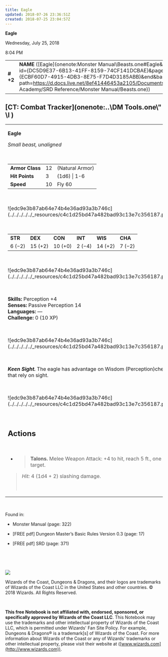 ```yaml
---
title: Eagle
updated: 2018-07-26 23:36:51Z
created: 2018-07-25 23:04:57Z
---
```


**Eagle**

Wednesday, July 25, 2018

8:04 PM

|           |                                                                                                                                                                                                                                                                                          |        |       |       |     |       |       |
|-----------|------------------------------------------------------------------------------------------------------------------------------------------------------------------------------------------------------------------------------------------------------------------------------------------|--------|-------|-------|-----|-------|-------|
| **\# +2** | **NAME** ([Eagle](onenote:Monster Manual\\Beasts.one#Eagle&section-id={DC5D9E37-6B13-41FF-8159-74CF141DCBAE}&page-id={ECBF60D7-4915-4DB3-8E75-F7D4D3185ABB}&end&base-path=https://d.docs.live.net/8ef41446453a2105/Documents/Adventure Academy/SRD Reference/Monster Manual/Beasts.one)) | **12** | **3** | **3** | \-  | Notes | 10 XP |

## [CT: Combat Tracker](onenote:..\\DM Tools.one\\" \l )

<table><tbody><tr class="odd"><td><p><strong>Eagle</strong></p><p><em>Small beast, unaligned</em></p><p> </p><table><tbody><tr class="odd"><td><strong>Armor Class</strong></td><td>12</td><td>(Natural Armor)</td></tr><tr class="even"><td><strong>Hit Points</strong></td><td>3</td><td>(1d6) | 1-6</td></tr><tr class="odd"><td><strong>Speed</strong></td><td>10</td><td>Fly 60</td></tr></tbody></table><p> </p><p>![edc9e3b87ab64e74b4e36ad93a3b746c](../../../../../_resources/c4c1d25bd47a482bad93c13e7c356187.png)</p><p> </p><table><tbody><tr class="odd"><td><strong>STR</strong></td><td><strong>DEX</strong></td><td><strong>CON</strong></td><td><strong>INT</strong></td><td><strong>WIS</strong></td><td><strong>CHA</strong></td></tr><tr class="even"><td>6 (−2)</td><td>15 (+2)</td><td>10 (+0)</td><td>2 (−4)</td><td>14 (+2)</td><td>7 (−2)</td></tr></tbody></table><p> </p><p>![edc9e3b87ab64e74b4e36ad93a3b746c](../../../../../_resources/c4c1d25bd47a482bad93c13e7c356187.png)</p><p> </p><p><strong>Skills:</strong> Perception +4<br />
<strong>Senses:</strong> Passive Perception 14<br />
<strong>Languages:</strong> —<br />
<strong>Challenge:</strong> 0 (10 XP)</p><p> </p><p>![edc9e3b87ab64e74b4e36ad93a3b746c](../../../../../_resources/c4c1d25bd47a482bad93c13e7c356187.png)</p><p> </p><p><em><strong>Keen Sight.</strong></em> The eagle has advantage on Wisdom (Perception)checks that rely on sight.</p><p> </p><p>![edc9e3b87ab64e74b4e36ad93a3b746c](../../../../../_resources/c4c1d25bd47a482bad93c13e7c356187.png)</p><p> </p><h2 id="actions"><strong>Actions</strong></h2><p> </p><ul><li><blockquote><p><strong>Talons.</strong> Melee Weapon Attack: +4 to hit, reach 5 ft., one target.</p></blockquote></li></ul><blockquote><p><em>Hit:</em> 4 (1d4 + 2) slashing damage.</p><p> </p></blockquote></td></tr></tbody></table>

 

Found in:

-   Monster Manual (page: 322)

-   \[FREE pdf\] Dungeon Master’s Basic Rules Version 0.3 (page: 17)

-   \[FREE pdf\] SRD (page: 371)

 

 

![](tmp\media\image2.png)

Wizards of the Coast, Dungeons & Dragons, and their logos are trademarks of Wizards of the Coast LLC in the United States and other countries. © 2018 Wizards. All Rights Reserved.

 

**This free Notebook is not affiliated with, endorsed, sponsored, or specifically approved by Wizards of the Coast LLC**. This Notebook may use the trademarks and other intellectual property of Wizards of the Coast LLC, which is permitted under Wizards' Fan Site Policy. For example, Dungeons & Dragons® is a trademark\[s\] of Wizards of the Coast. For more information about Wizards of the Coast or any of Wizards' trademarks or other intellectual property, please visit their website at ([www.wizards.com](http://www.wizards.com)).

